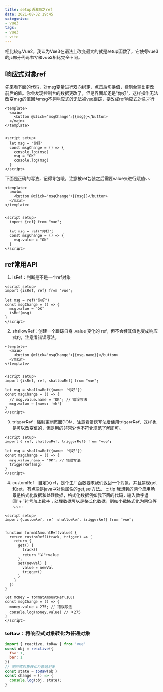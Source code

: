 ```yaml
---
title: setup语法糖之ref
date: 2021-08-02 19:45
categories:
- vue3
tags:
- vue3
- vite
---
```


相比较与Vue2，我认为Vue3在语法上改变最大的就是setup函数了，它使得vue3的js部分代码书写和vue2相比完全不同。
<!-- more -->


## 响应式对象ref
先来看下面的代码，对msg变量进行双向绑定，点击后切换值，控制台输出更改前后的值。你会发现控制台的数据更改了，但是界面却还是"你好"，这样操作无法改变msg的值因为msg不是响应式的无法被vue跟踪，要改成ref响应式对象才行

```vue
<template>
  <main>
    <button @click="msgChange">{{msg}}</button>
  </main>
</template>


<script setup>
  let msg = "你好"
  const msgChange = () => {
    console.log(msg)
    msg = "OK"
    console.log(msg)
  }
</script>
```
下面是正确的写法，记得导包哦，注意被ref包装之后需要value来进行赋值~~
```vue
<template>
  <main>
    <button @click="msgChange">{{msg}}</button>
  </main>
</template>


<script setup>
  import {ref} from "vue";

  let msg = ref("你好")
  const msgChange = () => {
    msg.value = "OK"
  }
</script>
```


## ref常用API

1. isRef：判断是不是一个ref对象
```vue
<script setup>
import {isRef, ref} from "vue";

let msg = ref("你好")
const msgChange = () => {
  msg.value = "OK"
  isRef(msg)
}
</script> 
```

2. shallowRef：创建一个跟踪自身 .value 变化的 ref，但不会使其值也变成响应式的，注意看错误写法。
```vue
<template>
  <main>
    <button @click="msgChange">{{msg.name}}</button>
  </main>
</template>


<script setup>
import {isRef, ref, shallowRef} from "vue";

let msg = shallowRef({name: '你好'})
const msgChange = () => {
  // msg.value.name = "OK"; // 错误写法
  msg.value = {name: 'ok'}
}
</script> 
```

3. triggerRef：强制更新页面DOM，注意看错误写法后使用triggerRef，这样也是可以改变值的，但是用的非常少也不符合规范了解即可。
```vue
<script setup>
import { ref, shallowRef, triggerRef} from "vue";

let msg = shallowRef({name: '你好'})
const msgChange = () => {
  msg.value.name = "OK"; // 错误写法
  triggerRef(msg)
}
</script>
```

4. customRef：自定义ref，是个工厂函数要求我们返回一个对象，并且实现get和set，有点像是java中对象属性的get,set方法。
::: tip
我想到的两个应用场景是格式化数据和处理数据，格式化数据例如我下面的代码，输入数字返回“￥”符号加上数字；处理数据可以是格式化数据，例如小数格式化为两位等~~
:::



```vue
<script setup>
import {customRef, ref, shallowRef, triggerRef} from "vue";


function formatAmountRef(value) {
  return customRef((track, trigger) => {
    return {
      get() {
        track()
        return "￥"+value
      },
      set(newVal) {
        value = newVal
        trigger()
      }
    }
  })
}

let money = formatAmountRef(100)
const msgChange = () => {
  money.value = 275; // 错误写法
  console.log(money.value) // ￥275
}
</script>
```

### toRaw：将响应式对象转化为普通对象
```javascript
import { reactive, toRaw } from 'vue'
const obj = reactive({
  foo: 1,
  bar: 1
})
// 响应式对象转化为普通对象
const state = toRaw(obj)
const change = () => {
  console.log(obj, state);
}
```
